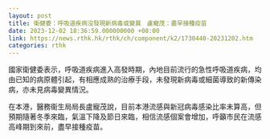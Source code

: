 ```yaml
---
layout: post
title: 衛健委：呼吸道疾病沒發現新病毒或變異　盧寵茂：盡早接種疫苗
date: 2023-12-02 18:36:59.000000000 +08:00
link: https://news.rthk.hk/rthk/ch/component/k2/1730440-20231202.htm
categories: rthk
---
```


國家衛健委表示，呼吸道疾病進入高發時期，內地目前流行的急性呼吸道疾病，均由已知的病原體引起，有相應成熟的治療手段，未發現新病毒或細菌導致的新傳染病，亦未見病毒變異情況。

在本港，醫務衞生局局長盧寵茂說，目前本港流感與新冠病毒感染比率未算高，但預期隨著冬季來臨，氣溫下降及節日來臨，相信流感個案會增加，呼籲市民在流感高峰期到來前，盡早接種疫苗。
